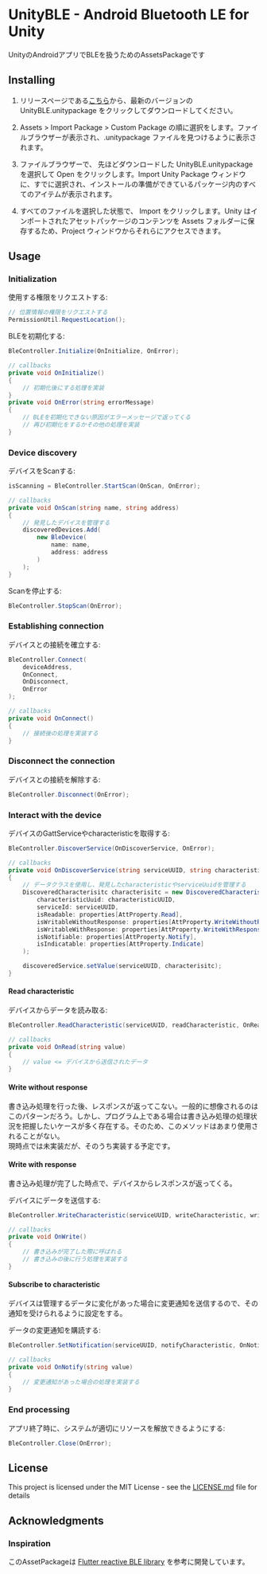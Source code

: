 # UnityBLE - Android Bluetooth LE for Unity
UnityのAndroidアプリでBLEを扱うためのAssetsPackageです

## Installing
1. リリースページである[こちら](https://github.com/Hanjuku-Kobo/UnityBLE_for_Android/releases)から、最新のバージョンの UnityBLE.unitypackage をクリックしてダウンロードしてください。  

2. Assets > Import Package > Custom Package の順に選択をします。ファイルブラウザーが表示され、.unitypackage ファイルを見つけるように表示されます。

3. ファイルブラウザーで、 先ほどダウンロードした UnityBLE.unitypackage を選択して Open をクリックします。Import Unity Package ウィンドウに、すでに選択され、インストールの準備ができているパッケージ内のすべてのアイテムが表示されます。

4. すべてのファイルを選択した状態で、 Import をクリックします。Unity はインポートされたアセットパッケージのコンテンツを Assets フォルダーに保存するため、Project ウィンドウからそれらにアクセスできます。

## Usage
### Initialization
使用する権限をリクエストする:  
```csharp
// 位置情報の権限をリクエストする
PermissionUtil.RequestLocation();
```

BLEを初期化する:  
```csharp
BleController.Initialize(OnInitialize, OnError);

// callbacks
private void OnInitialize() 
{ 
    // 初期化後にする処理を実装
}
private void OnError(string errorMessage) 
{ 
    // BLEを初期化できない原因がエラーメッセージで返ってくる
    // 再び初期化をするかその他の処理を実装
}   
```

### Device discovery
デバイスをScanする:
```csharp
isScanning = BleController.StartScan(OnScan, OnError);

// callbacks
private void OnScan(string name, string address)
{   
    // 発見したデバイスを管理する
    discoveredDevices.Add(
        new BleDevice(
            name: name,
            address: address
        )
    );
}
```

Scanを停止する:
```csharp
BleController.StopScan(OnError);
```

### Establishing connection
デバイスとの接続を確立する:
```csharp
BleController.Connect(
    deviceAddress,
    OnConnect, 
    OnDisconnect, 
    OnError
);

// callbacks
private void OnConnect()
{
    // 接続後の処理を実装する
}
```

### Disconnect the connection
デバイスとの接続を解除する:
```csharp
BleController.Disconnect(OnError);
```

### Interact with the device
デバイスのGattServiceやcharacteristicを取得する:
```csharp
BleController.DiscoverService(OnDiscoverService, OnError);

// callbacks
private void OnDiscoverService(string serviceUUID, string characteristicUUID, string property)
{
    // データクラスを使用し、発見したcharacteristicやserviceUuidを管理する
    DiscoveredCharacterisitc characterisitc = new DiscoveredCharacterisitc(
        characteristicUuid: characteristicUUID, 
        serviceId: serviceUUID, 
        isReadable: properties[AttProperty.Read], 
        isWritableWithoutResponse: properties[AttProperty.WriteWithoutResponse],
        isWritableWithResponse: properties[AttProperty.WriteWithResponse],
        isNotifiable: properties[AttProperty.Notify],
        isIndicatable: properties[AttProperty.Indicate]
    );

    discoveredService.setValue(serviceUUID, characterisitc);
}
```

#### Read characteristic  
デバイスからデータを読み取る:
```csharp
BleController.ReadCharacteristic(serviceUUID, readCharacteristic, OnRead, OnError);

// callbacks
private void OnRead(string value) 
{
    // value <= デバイスから送信されたデータ
}
```

#### Write without response
書き込み処理を行った後、レスポンスが返ってこない。一般的に想像されるのはこのパターンだろう。しかし、プログラム上である場合は書き込み処理の処理状況を把握したいケースが多く存在する。そのため、このメソッドはあまり使用されることがない。  
現時点では未実装だが、そのうち実装する予定です。

#### Write with response
書き込み処理が完了した時点で、デバイスからレスポンスが返ってくる。  

デバイスにデータを送信する:
```csharp
BleController.WriteCharacteristic(serviceUUID, writeCharacteristic, writeValue, OnWrite, OnError);

// callbacks
private void OnWrite()
{
    // 書き込みが完了した際に呼ばれる
    // 書き込みの後に行う処理を実装する
}
```

#### Subscribe to characteristic
デバイスは管理するデータに変化があった場合に変更通知を送信するので、その通知を受けられるように設定をする。  

データの変更通知を購読する:
```csharp
BleController.SetNotification(serviceUUID, notifyCharacteristic, OnNotify, OnError);

// callbacks
private void OnNotify(string value)
{
    // 変更通知があった場合の処理を実装する
}
```

### End processing
アプリ終了時に、システムが適切にリソースを解放できるようにする:
```csharp
BleController.Close(OnError);
```

## License
This project is licensed under the MIT License - see the [LICENSE.md](https://github.com/Hanjuku-Kobo/UnityBLE_for_Android/blob/main/LICENSE) file for details

## Acknowledgments
### Inspiration
このAssetPackageは [Flutter reactive BLE library](https://github.com/PhilipsHue/flutter_reactive_ble) を参考に開発しています。